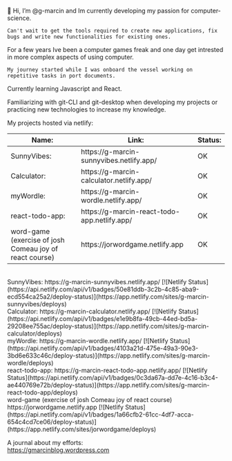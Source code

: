 👋 Hi, I’m @g-marcin and Im currently developing my passion for computer-science. 

    Can't wait to get the tools required to create new applications, fix bugs and write new functionalities for existing ones. 
  
For a few years Ive been a computer games freak and one day get intrested in more complex aspects of using computer. 
  
    My journey started while I was onboard the vessel working on repetitive tasks in port documents.
 

Currently learning Javascript and React.

Familiarizing with git-CLI and git-desktop when developing my projects or practicing new technologies to increase my knowledge.

My projects hosted via netlify:
<table class="tg">
<thead>
  <tr>
    <th class="tg-0lax">Name:</th>
    <th class="tg-0lax">Link:</th>
    <th class="tg-0lax">Status:</th>
  </tr>
</thead>
<tbody>
  <tr>
    <td class="tg-0lax">SunnyVibes:</td>
    <td class="tg-0lax">https://g-marcin-sunnyvibes.netlify.app/</td>
    <td class="tg-0lax">OK</td>
  </tr>
  <tr>
    <td class="tg-0lax">Calculator:</td>
    <td class="tg-0lax">https://g-marcin-calculator.netlify.app/</td>
    <td class="tg-0lax">OK</td>
  </tr>
  
  <tr>
    <td class="tg-0lax">myWordle:</td>
    <td class="tg-0lax">https://g-marcin-wordle.netlify.app/</td>
    <td class="tg-0lax">OK</td>
  </tr>
  <tr>
    <td class="tg-0lax">react-todo-app:</td>
    <td class="tg-0lax">https://g-marcin-react-todo-app.netlify.app/</td>
    <td class="tg-0lax">OK</td>
  </tr>
  <tr>
    <td class="tg-0lax">word-game (exercise of josh Comeau joy of react course)</td>
    <td class="tg-0lax">https://jorwordgame.netlify.app</td>
    <td class="tg-0lax">OK</td>
  </tr>
</tbody>
</table>



</br>
SunnyVibes:
https://g-marcin-sunnyvibes.netlify.app/
[![Netlify Status](https://api.netlify.com/api/v1/badges/50e81ddb-3c2b-4c85-aba9-ecd554ca25a2/deploy-status)](https://app.netlify.com/sites/g-marcin-sunnyvibes/deploys)
</br>
Calculator:
https://g-marcin-calculator.netlify.app/
[![Netlify Status](https://api.netlify.com/api/v1/badges/e1e9b8fa-49cb-44ed-bd5a-29208ee755ac/deploy-status)](https://app.netlify.com/sites/g-marcin-calculator/deploys)
</br>
myWordle:
https://g-marcin-wordle.netlify.app/
[![Netlify Status](https://api.netlify.com/api/v1/badges/4103a21d-475e-49a3-90e3-3bd6e633c46c/deploy-status)](https://app.netlify.com/sites/g-marcin-wordle/deploys)
</br>
react-todo-app:
https://g-marcin-react-todo-app.netlify.app/
[![Netlify Status](https://api.netlify.com/api/v1/badges/0c3da67a-dd7e-4c16-b3c4-ae440769e72b/deploy-status)](https://app.netlify.com/sites/g-marcin-react-todo-app/deploys)
</br>
word-game (exercise of josh Comeau joy of react course)
https://jorwordgame.netlify.app
[![Netlify Status](https://api.netlify.com/api/v1/badges/1a66cfb2-61cc-4df7-acca-654c4cd7ce06/deploy-status)](https://app.netlify.com/sites/jorwordgame/deploys)

A journal about my efforts:
</br>
https://gmarcinblog.wordpress.com


 
